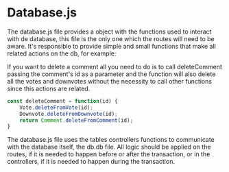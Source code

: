 # Database.js

The database.js file provides a object with the functions used to interact with de database, this file is the only one which the routes will need to be aware. It's responsible to provide simple and small functions that make all related actions on the db, for example:

If you want to delete a comment all you need to do is to call deleteComment passing the comment's id as a parameter and the function will also delete all the votes and downvotes without the necessity to call other functions since this actions are related.

```javascript
const deleteComment = function(id) {
    Vote.deleteFromVote(id);
    Downvote.deleteFromDownvote(id);
    return Comment.deleteFromComment(id);
}
```

The database.js file uses the tables controllers functions to communicate with the database itself, the db.db file. All logic should be applied on the routes, if it is needed to happen before or after the transaction, or in the controllers, if it is needed to happen during the transaction.